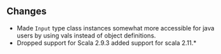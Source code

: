## Changes

- Made `Input` type class instances somewhat more accessible for java users by using vals instead of object definitions.
- Dropped support for Scala 2.9.3 added support for scala 2.11.*

